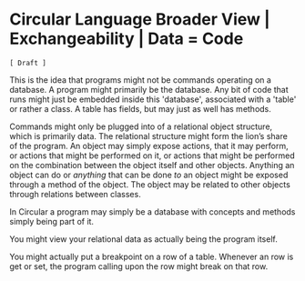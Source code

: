 ﻿Circular Language Broader View | Exchangeability | Data = Code
============================================

`[ Draft ]`

This is the idea that programs might not be commands operating on a database. A program might primarily be the database. Any bit of code that runs might just be embedded inside this 'database', associated with a 'table' or rather a class. A table has fields, but may just as well has methods.

Commands might only be plugged into of a relational object structure, which is primarily data. The relational structure might form the lion’s share of the program. An object may simply expose actions, that it may perform, or actions that might be performed on it, or actions that might be performed on the combination between the object itself and other objects. Anything an object can do or *anything*  that can be done *to*  an object might be exposed through a method of the object. The object may be related to other objects through relations between classes.

In Circular a program may simply be a database with concepts and methods simply being part of it.

You might view your relational data as actually being the program itself.

You might actually put a breakpoint on a row of a table. Whenever an row is get or set, the program calling upon the row might break on that row.